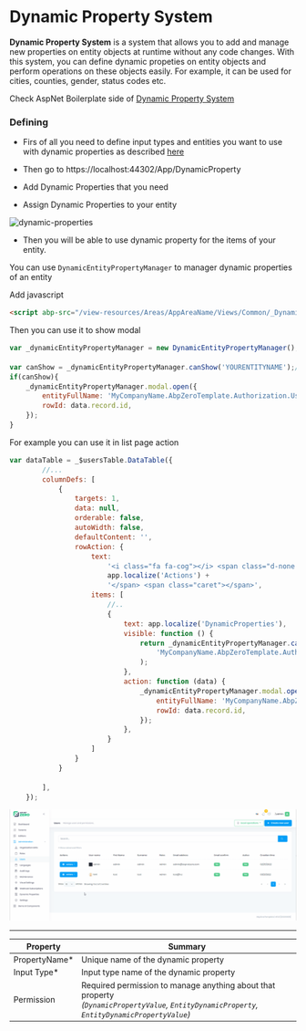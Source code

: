 # Dynamic Property System

**Dynamic Property System** is a system that allows you to add and manage new properties on entity objects at runtime without any code changes. With this system, you can define dynamic propeties on entity objects and perform operations on these objects easily. For example, it can be used for cities, counties, gender, status codes etc.

Check AspNet Boilerplate side of [Dynamic Property System](https://aspnetboilerplate.com/Pages/Documents/Dynamic-Parameter-System)

### Defining

* Firs of all you need to define input types and entities you want to use with dynamic properties as described [here](https://aspnetboilerplate.com/Pages/Documents/Dynamic-Parameter-System#dynamic-property-definition)

* Then go to https://localhost:44302/App/DynamicProperty

* Add Dynamic Properties that you need

* Assign Dynamic Properties to your entity


<img src="images/adding-dynamic-properties-to-entity.gif" alt="dynamic-properties" class="img-thumbnail" />

* Then you will be able to use dynamic property for the items of your entity.

You can use `DynamicEntityPropertyManager` to manager dynamic properties of an entity

Add javascript

```html
<script abp-src="/view-resources/Areas/AppAreaName/Views/Common/_DynamicEntityPropertyManager.js" asp-append-version="true"></script>
```
Then you can use it to show modal
```javascript
var _dynamicEntityPropertyManager = new DynamicEntityPropertyManager();

var canShow = _dynamicEntityPropertyManager.canShow('YOURENTITYNAME');//is entity defined and user has related permission to edit dynamic entities
if(canShow){
    _dynamicEntityPropertyManager.modal.open({
        entityFullName: 'MyCompanyName.AbpZeroTemplate.Authorization.Users.User',
        rowId: data.record.id,
    });
}
```
For example you can use it in list page action
```javascript
var dataTable = _$usersTable.DataTable({
        //...
        columnDefs: [
            {
                targets: 1,
                data: null,
                orderable: false,
                autoWidth: false,
                defaultContent: '',
                rowAction: {
                    text:
                        '<i class="fa fa-cog"></i> <span class="d-none d-md-inline-block d-lg-inline-block d-xl-inline-block">' +
                        app.localize('Actions') +
                        '</span> <span class="caret"></span>',
                    items: [
                        //..
                        {
                            text: app.localize('DynamicProperties'),
                            visible: function () {
                                return _dynamicEntityPropertyManager.canShow(
                                    'MyCompanyName.AbpZeroTemplate.Authorization.Users.User'
                                );
                            },
                            action: function (data) {
                                _dynamicEntityPropertyManager.modal.open({
                                    entityFullName: 'MyCompanyName.AbpZeroTemplate.Authorization.Users.User',
                                    rowId: data.record.id,
                                });
                            },
                        }
                    ]
                }
            }

        ],
    });
```
<img src="images/managing-dynamic-property-of-entity.gif" alt="dynamic-propert-of-entity" class="img-thumbnail" />

_____

<table>
    <thead>
    	<tr>
            <th>Property</th>
            <th>Summary</th>
        </tr>
    </thead>
    <tbody>
    	<tr>
            <td>PropertyName*</td>
            <td>Unique name of the dynamic property</td>
        </tr>
         <tr>
            <td>Input Type*</td>
            <td>Input type name of the dynamic property</td>
        </tr>  
         <tr>
            <td>Permission</td>
            <td>Required permission to manage anything about that property <br><span style="font-style: italic;">(<code>DynamicPropertyValue</code>, <code>EntityDynamicProperty</code>, <code>EntityDynamicPropertyValue</code>)</span></td>
        </tr>   
    </tbody>
</table>
